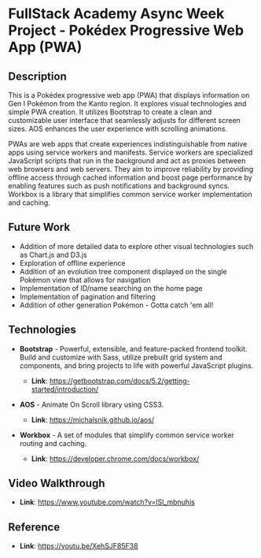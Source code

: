 # FullStack Academy Async Week Project - Pokédex Progressive Web App (PWA)

## Description

This is a Pokédex progressive web app (PWA) that displays information on Gen I Pokémon from the Kanto region. It explores visual technologies and simple PWA creation. It utilizes Bootstrap to create a clean and customizable user interface that seamlessly adjusts for different screen sizes. AOS enhances the user experience with scrolling animations.

PWAs are web apps that create experiences indistinguishable from native apps using service workers and manifests. Service workers are specialized JavaScript scripts that run in the background and act as proxies between web browsers and web servers. They aim to improve reliability by providing offline access through cached information and boost page performance by enabling features such as push notifications and background syncs. Workbox is a library that simplifies common service worker implementation and caching.

## Future Work

- Addition of more detailed data to explore other visual technologies such as Chart.js and D3.js
- Exploration of offline experience
- Addition of an evolution tree component displayed on the single Pokémon view that allows for navigation
- Implementation of ID/name searching on the home page
- Implementation of pagination and filtering
- Addition of other generation Pokémon - Gotta catch 'em all!

## Technologies

- **Bootstrap** - Powerful, extensible, and feature-packed frontend toolkit. Build and customize with Sass, utilize prebuilt grid system and components, and bring projects to life with powerful JavaScript plugins.

  - **Link**: https://getbootstrap.com/docs/5.2/getting-started/introduction/

- **AOS** - Animate On Scroll library using CSS3.

  - **Link**: https://michalsnik.github.io/aos/

- **Workbox** - A set of modules that simplify common service worker routing and caching.

  - **Link**: https://developer.chrome.com/docs/workbox/

## Video Walkthrough

- **Link**: https://www.youtube.com/watch?v=lSl_mbnuhis

## Reference

- **Link**: https://youtu.be/XehSJF85F38
